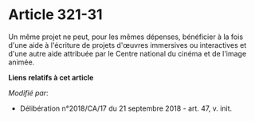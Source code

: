 # Article 321-31

Un même projet ne peut, pour les mêmes dépenses, bénéficier à la fois d'une aide à l'écriture de projets d'œuvres immersives
ou interactives et d'une autre aide attribuée par le Centre national du cinéma et de l'image animée.

**Liens relatifs à cet article**

_Modifié par_:

  - Délibération n°2018/CA/17 du 21 septembre 2018 - art. 47, v. init.
